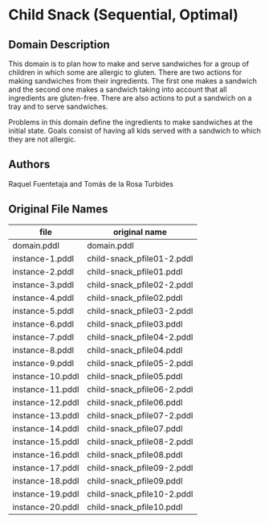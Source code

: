 # Child Snack (Sequential, Optimal)

## Domain Description

This domain is to plan how to make and serve sandwiches for a group of children in which some are allergic to gluten.
There are two actions for making sandwiches from their ingredients.
The first one makes a sandwich and the second one makes a sandwich taking into account that all ingredients are gluten-free.
There are also actions to put a sandwich on a tray and to serve sandwiches.

Problems in this domain define the ingredients to make sandwiches at the initial state.
Goals consist of having all kids served with a sandwich to which they are not allergic.

## Authors

Raquel Fuentetaja and Tomás de la Rosa Turbides

## Original File Names

| file             | original name              |
|------------------|----------------------------|
| domain.pddl      | domain.pddl                |
| instance-1.pddl  | child-snack_pfile01-2.pddl |
| instance-2.pddl  | child-snack_pfile01.pddl   |
| instance-3.pddl  | child-snack_pfile02-2.pddl |
| instance-4.pddl  | child-snack_pfile02.pddl   |
| instance-5.pddl  | child-snack_pfile03-2.pddl |
| instance-6.pddl  | child-snack_pfile03.pddl   |
| instance-7.pddl  | child-snack_pfile04-2.pddl |
| instance-8.pddl  | child-snack_pfile04.pddl   |
| instance-9.pddl  | child-snack_pfile05-2.pddl |
| instance-10.pddl | child-snack_pfile05.pddl   |
| instance-11.pddl | child-snack_pfile06-2.pddl |
| instance-12.pddl | child-snack_pfile06.pddl   |
| instance-13.pddl | child-snack_pfile07-2.pddl |
| instance-14.pddl | child-snack_pfile07.pddl   |
| instance-15.pddl | child-snack_pfile08-2.pddl |
| instance-16.pddl | child-snack_pfile08.pddl   |
| instance-17.pddl | child-snack_pfile09-2.pddl |
| instance-18.pddl | child-snack_pfile09.pddl   |
| instance-19.pddl | child-snack_pfile10-2.pddl |
| instance-20.pddl | child-snack_pfile10.pddl   |
